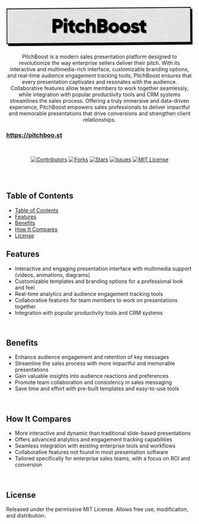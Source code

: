 <p align="center">
   <img src="https://github.com/harehimself/pitchboost/blob/master/PitchBoost.png">
</p>

<p align="center">
   PitchBoost is a modern sales presentation platform designed to revolutionize the way enterprise sellers deliver their pitch. With its interactive and multimedia-rich interface, customizable branding options, and real-time audience engagement tracking tools, PitchBoost ensures that every presentation captivates and resonates with the audience. Collaborative features allow team members to work together seamlessly, while integration with popular productivity tools and CRM systems streamlines the sales process. Offering a truly immersive and data-driven experience, PitchBoost empowers sales professionals to deliver impactful and memorable presentations that drive conversions and strengthen client relationships.
</p>

### **https://pitchboo.st**

<br>

<p align="center">
  <a href="https://github.com/harehimself/pitchboost/graphs/contributors">
    <img src="https://img.shields.io/github/contributors/harehimself/pitchboost" alt="Contributors"></a>
  <a href="https://github.com/harehimself/pitchboost/network/members">
    <img src="https://img.shields.io/github/forks/harehimself/pitchboost" alt="Forks"></a>
  <a href="https://github.com/harehimself/pitchboost/stargazers">
    <img src="https://img.shields.io/github/stars/harehimself/pitchboost" alt="Stars"></a>
  <a href="https://github.com/harehimself/pitchboost/issues">
    <img src="https://img.shields.io/github/issues/harehimself/pitchboost" alt="Issues"></a>
  <a href="https://github.com/harehimself/pitchboost/blob/main/LICENSE">
    <img src="https://img.shields.io/github/license/harehimself/pitchboost" alt="MIT License"></a>
</p>

<br><br>

## Table of Contents
- [Table of Contents](#table-of-contents)
- [Features](#features)
- [Benefits](#benefits)
- [How It Compares](#how-it-compares)
- [License](#license)

## Features
- Interactive and engaging presentation interface with multimedia support (videos, animations, diagrams)
- Customizable templates and branding options for a professional look and feel
- Real-time analytics and audience engagement tracking tools
- Collaborative features for team members to work on presentations together
- Integration with popular productivity tools and CRM systems
<br>

## Benefits
- Enhance audience engagement and retention of key messages
- Streamline the sales process with more impactful and memorable presentations
- Gain valuable insights into audience reactions and preferences
- Promote team collaboration and consistency in sales messaging
- Save time and effort with pre-built templates and easy-to-use tools
<br>

## How It Compares
- More interactive and dynamic than traditional slide-based presentations
- Offers advanced analytics and engagement tracking capabilities
- Seamless integration with existing enterprise tools and workflows
- Collaborative features not found in most presentation software
- Tailored specifically for enterprise sales teams, with a focus on ROI and conversion
<br>

## License
Released under the permissive MIT License. Allows free use, modification, and distribution.